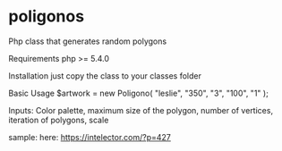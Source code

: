 # poligonos
Php class that generates random polygons

Requirements
    php >= 5.4.0 
    
Installation
    just copy the class to your classes folder
  
Basic Usage
  $artwork = new Poligono( "leslie", "350", "3", "100", "1" );
  
Inputs:
   Color palette, maximum size of the polygon, number of vertices, iteration of polygons, scale

sample:
here: https://intelector.com/?p=427


